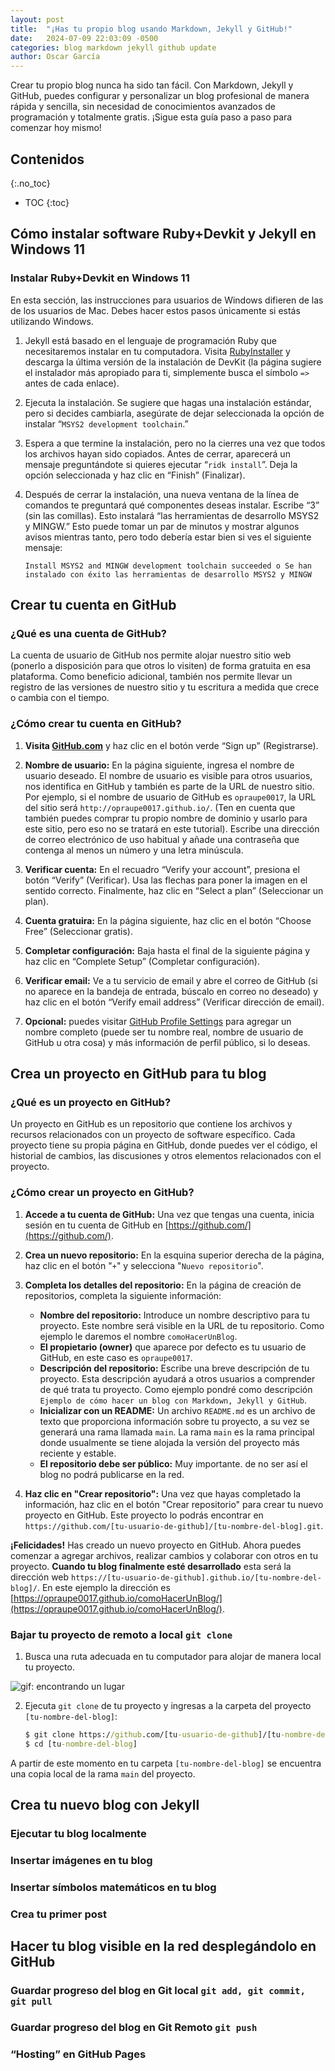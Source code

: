 ```yaml
---
layout: post
title:  "¡Has tu propio blog usando Markdown, Jekyll y GitHub!"
date:   2024-07-09 22:03:09 -0500
categories: blog markdown jekyll github update
author: Oscar García
---
```


Crear tu propio blog nunca ha sido tan fácil. Con Markdown, Jekyll y GitHub, puedes configurar y personalizar un blog profesional de manera rápida y sencilla, sin necesidad de conocimientos avanzados de programación y totalmente gratis. ¡Sigue esta guía paso a paso para comenzar hoy mismo!

## Contenidos
{:.no_toc}

* TOC
{:toc}

## Cómo instalar software Ruby+Devkit y Jekyll en Windows 11

### Instalar Ruby+Devkit en Windows 11

En esta sección, las instrucciones para usuarios de Windows difieren de las de los usuarios de Mac. Debes hacer estos pasos únicamente si estás utilizando Windows.

1. Jekyll está basado en el lenguaje de programación Ruby que necesitaremos instalar en tu computadora. Visita [RubyInstaller](https://rubyinstaller.org/downloads/) y descarga la última versión de la instalación de DevKit (la página sugiere el instalador más apropiado para ti, simplemente busca el símbolo `=>` antes de cada enlace).

2. Ejecuta la instalación. Se sugiere que hagas una instalación estándar, pero si decides cambiarla, asegúrate de dejar seleccionada la opción de instalar “`MSYS2 development toolchain`.”

3. Espera a que termine la instalación, pero no la cierres una vez que todos los archivos hayan sido copiados. Antes de cerrar, aparecerá un mensaje preguntándote si quieres ejecutar “`ridk install`”. Deja la opción seleccionada y haz clic en “Finish” (Finalizar).

4. Después de cerrar la instalación, una nueva ventana de la línea de comandos te preguntará qué componentes deseas instalar. Escribe “3” (sin las comillas). Esto instalará “las herramientas de desarrollo MSYS2 y MINGW.” Esto puede tomar un par de minutos y mostrar algunos avisos mientras tanto, pero todo debería estar bien si ves el siguiente mensaje:
   
   `Install MSYS2 and MINGW development toolchain succeeded o Se han instalado con éxito las herramientas de desarrollo MSYS2 y MINGW`

## Crear tu cuenta en GitHub

### ¿Qué es una cuenta de GitHub?

La cuenta de usuario de GitHub nos permite alojar nuestro sitio web (ponerlo a disposición para que otros lo visiten) de forma gratuita en esa plataforma. Como beneficio adicional, también nos permite llevar un registro de las versiones de nuestro sitio y tu escritura a medida que crece o cambia con el tiempo.

### ¿Cómo crear tu cuenta en GitHub?

1. **Visita [GitHub.com](https://github.com)** y haz clic en el botón verde “Sign up” (Registrarse).

2. **Nombre de usuario:** En la página siguiente, ingresa el nombre de usuario deseado. El nombre de usuario es visible para otros usuarios, nos identifica en GitHub y también es parte de la URL de nuestro sitio. Por ejemplo, si el nombre de usuario de GitHub es `opraupe0017`, la URL del sitio será `http://opraupe0017.github.io/`. (Ten en cuenta que también puedes comprar tu propio nombre de dominio y usarlo para este sitio, pero eso no se tratará en este tutorial). Escribe una dirección de correo electrónico de uso habitual y añade una contraseña que contenga al menos un número y una letra minúscula.

3. **Verificar cuenta:** En el recuadro “Verify your account”, presiona el botón “Verify” (Verificar). Usa las flechas para poner la imagen en el sentido correcto. Finalmente, haz clic en “Select a plan” (Seleccionar un plan).

4. **Cuenta gratuira:** En la página siguiente, haz clic en el botón “Choose Free” (Seleccionar gratis).

5. **Completar configuración:** Baja hasta el final de la siguiente página y haz clic en “Complete Setup” (Completar configuración).

6. **Verificar email:** Ve a tu servicio de email y abre el correo de GitHub (si no aparece en la bandeja de entrada, búscalo en correo no deseado) y haz clic en el botón “Verify email address” (Verificar dirección de email).

7. **Opcional:** puedes visitar [GitHub Profile Settings](https://github.com/settings/profile) para agregar un nombre completo (puede ser tu nombre real, nombre de usuario de GitHub u otra cosa) y más información de perfil público, si lo deseas.

## Crea un proyecto en GitHub para tu blog

### ¿Qué es un proyecto en GitHub?

Un proyecto en GitHub es un repositorio que contiene los archivos y recursos relacionados con un proyecto de software específico. Cada proyecto tiene su propia página en GitHub, donde puedes ver el código, el historial de cambios, las discusiones y otros elementos relacionados con el proyecto.

### ¿Cómo crear un proyecto en GitHub?

1. **Accede a tu cuenta de GitHub:** Una vez que tengas una cuenta, inicia sesión en tu cuenta de GitHub en [https://github.com/](https://github.com/).

2. **Crea un nuevo repositorio:** En la esquina superior derecha de la página, haz clic en el botón "`+`" y selecciona "`Nuevo repositorio`".

3. **Completa los detalles del repositorio:** En la página de creación de repositorios, completa la siguiente información:

    - **Nombre del repositorio:** Introduce un nombre descriptivo para tu proyecto. Este nombre será visible en la URL de tu repositorio. Como ejemplo le daremos el nombre `comoHacerUnBlog`.
    - **El propietario (owner)** que aparece por defecto es tu usuario de GitHub, en este caso es `opraupe0017`.
    - **Descripción del repositorio:** Escribe una breve descripción de tu proyecto. Esta descripción ayudará a otros usuarios a comprender de qué trata tu proyecto. Como ejemplo pondré como descripción `Ejemplo de cómo hacer un blog con Markdown, Jekyll y GitHub`.
    - **Inicializar con un README:** Un archivo `README.md` es un archivo de texto que proporciona información sobre tu proyecto, a su vez se generará una rama llamada `main`. La rama `main` es la rama principal donde usualmente se tiene alojada la versión del proyecto más reciente y estable.
    - **El repositorio debe ser público:** Muy importante. de no ser así el blog no podrá publicarse en la red.

4. **Haz clic en "Crear repositorio":** Una vez que hayas completado la información, haz clic en el botón "Crear repositorio" para crear tu nuevo proyecto en GitHub. Este proyecto lo podrás encontrar en `https://github.com/[tu-usuario-de-github]/[tu-nombre-del-blog].git`.

**¡Felicidades!** Has creado un nuevo proyecto en GitHub. Ahora puedes comenzar a agregar archivos, realizar cambios y colaborar con otros en tu proyecto. **Cuando tu blog finalmente esté desarrollado** esta será la dirección web `https://[tu-usuario-de-github].github.io/[tu-nombre-del-blog]/`. En este ejemplo la dirección es [https://opraupe0017.github.io/comoHacerUnBlog/](https://opraupe0017.github.io/comoHacerUnBlog/).


### Bajar tu proyecto de remoto a local `git clone`

1. Busca una ruta adecuada en tu computador para alojar de manera local tu proyecto.
<img src="/blogTest/assets/encontrando_un_lugar_github.gif" alt="gif: encontrando un lugar">

2. Ejecuta `git clone` de tu proyecto y ingresas a la carpeta del proyecto `[tu-nombre-del-blog]`:
   ```cmd
   $ git clone https://github.com/[tu-usuario-de-github]/[tu-nombre-del-blog].git
   $ cd [tu-nombre-del-blog]
   ```

A partir de este momento en tu carpeta `[tu-nombre-del-blog]` se encuentra una copia local de la rama `main` del proyecto.

## Crea tu nuevo blog con Jekyll

### Ejecutar tu blog localmente

### Insertar imágenes en tu blog

### Insertar símbolos matemáticos en tu blog

### Crea tu primer post

## Hacer tu blog visible en la red desplegándolo en GitHub

### Guardar progreso del blog en Git local `git add, git commit, git pull`

### Guardar progreso del blog en Git Remoto `git push`

### “Hosting” en GitHub Pages
